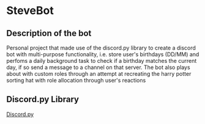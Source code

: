 # SteveBot



## Description of the bot

Personal project that made use of the discord.py library to create a discord bot with multi-purpose functionality, i.e. store user's birthdays (DD/MM) and perfoms a daily background task to check if a birthday matches the current day, if so send a message to a channel on that server. The bot also plays about with custom roles through an attempt at recreating the harry potter sorting hat with role allocation through user's reactions



## Discord.py Library

[Discord.py](https://discordpy.readthedocs.io/en/latest/)
